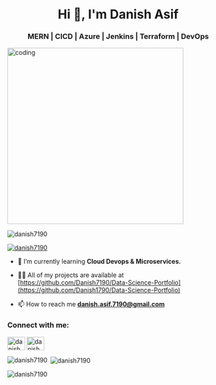 
<h1 align="center">Hi 👋, I'm Danish Asif</h1>
<h3 align="center">MERN | CICD | Azure | Jenkins | Terraform | DevOps</h3>
<img align='center' alt='coding' width='400' src='https://cdn.trendhunterstatic.com/phpthumbnails/378/378395/378395_1_600.jpeg?auto=webp' >

<p align="left"> <img src="https://komarev.com/ghpvc/?username=danish7190&label=Profile%20views&color=0e75b6&style=flat" alt="danish7190" /> </p>

<p align="left"> <a href="https://github.com/ryo-ma/github-profile-trophy"><img src="https://github-profile-trophy.vercel.app/?username=danish7190" alt="danish7190" /></a> </p>

- 🌱 I’m currently learning **Cloud Devops & Microservices.**

- 👨‍💻 All of my projects are available at [https://github.com/Danish7190/Data-Science-Portfolio](https://github.com/Danish1790/Data-Science-Portfolio)

- 📫 How to reach me **danish.asif.7190@gmail.com**

<h3 align="left">Connect with me:</h3>
<p align="left">
<a href="https://www.linkedin.com/in/danishasif1790/" target="blank"><img align="center" src="https://raw.githubusercontent.com/rahuldkjain/github-profile-readme-generator/master/src/images/icons/Social/linked-in-alt.svg" alt="danish asif" height="30" width="40" /></a>
<a href="https://www.kaggle.com/danishasif" target="blank"><img align="center" src="https://raw.githubusercontent.com/rahuldkjain/github-profile-readme-generator/master/src/images/icons/Social/kaggle.svg" alt="danish asif" height="30" width="40" /></a>
</p>



<p><img align="left" src="https://github-readme-stats.vercel.app/api/top-langs?username=danish7190&show_icons=true&locale=en&layout=compact" alt="danish7190" /></p>

<p>&nbsp;<img align="center" src="https://github-readme-stats.vercel.app/api?username=danish7190&show_icons=true&locale=en" alt="danish7190" /></p>

<p><img align="center" src="https://github-readme-streak-stats.herokuapp.com/?user=danish7190&" alt="danish7190" /></p>
